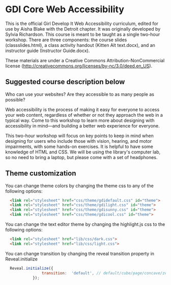 GDI Core Web Accessibility
======================
This is the official Girl Develop It Web Accessibility curriculum, edited for use by Aisha Blake with the Detroit chapter. It was originally developed by Sylvia Richardson. This course is meant to be taught as a single two-hour workshop. There are three components: the course slides (classslides.html), a class activity handout (Kitten Alt text.docx), and an instructor guide (Instructor Guide.docx). 

These materials are under a Creative Commons Attribution-NonCommercial license (http://creativecommons.org/licenses/by-nc/3.0/deed.en_US).
## Suggested course description below

Who can use your websites? Are they accessible to as many people as possible?

Web accessibility is the process of making it easy for everyone to access your web content, regardless of whether or not they approach the web in a typical way. Come to this workshop to learn more about designing with accessibility in mind—and building a better web experience for everyone.

This two-hour workshop will focus on key points to keep in mind when designing for users who include those with vision, hearing, and motor impairments, with some hands-on exercises. It is helpful to have some knowledge of HTML and CSS. We will be using the library's computer lab, so no need to bring a laptop, but please come with a set of headphones.

## Theme customization

You can change theme colors by changing the theme css to any of the following options:
```html
  <link rel="stylesheet" href="css/theme/gdidefault.css" id="theme">
  <link rel="stylesheet" href="css/theme/gdilight.css" id="theme">
  <link rel="stylesheet" href="css/theme/gdisunny.css" id="theme">
  <link rel="stylesheet" href="css/theme/gdicool.css" id="theme">
```
You can change the text editor theme by changing the highlight.js css to the following options:
```html
  <link rel="stylesheet" href="lib/css/dark.css">
  <link rel="stylesheet" href="lib/css/light.css">
```
You can change transition by changing the reveal transition property in Reveal.initialize
```javascript
  Reveal.initialize({
  				transition:  'default', // default/cube/page/concave/zoom/linear/none
  			});